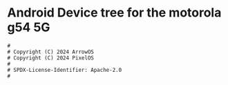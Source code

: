 # Android Device tree for the motorola g54 5G

```
#
# Copyright (C) 2024 ArrowOS
# Copyright (C) 2024 PixelOS
#
# SPDX-License-Identifier: Apache-2.0
#
```
